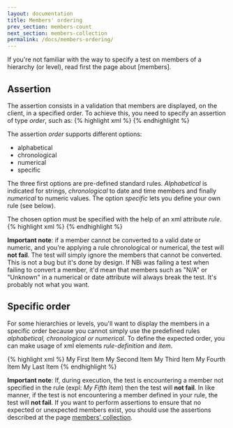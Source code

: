 ```yaml
---
layout: documentation
title: Members' ordering
prev_section: members-count
next_section: members-collection
permalink: /docs/members-ordering/
---
```

If you're not familiar with the way to specify a test on members of a hierarchy (or level), read first the page about [members].
## Assertion
The assertion consists in a validation that members are displayed, on the client, in a specified order. To achieve this, you need to specify an assertion of type *order*, such as:
{% highlight xml %}
<test>
    <assert>
        <ordered/>
    </assert>
</test>
{% endhighlight %}

The assertion *order* supports different options:
* alphabetical
* chronological
* numerical
* specific

The three first options are pre-defined standard rules. *Alphabetical* is indicated for strings, *chronological* to date and time members and finally *numerical* to numeric values. The option *specific* lets you define your own rule (see below).

The chosen option must be specified with the help of an xml attribute *rule*.
{% highlight xml %}
<ordered rule="alphabetical"/>
{% endhighlight %}

**Important note**: if a member cannot be converted to a valid date or numeric, and you're applying a rule chronological or numerical, the test will **not fail**. The test will simply ignore the members that cannot be converted. This is not a bug but it's done by design. If NBi was failing a test when failing to convert a member, it'd mean that members such as "N/A" or "Unknown" in a numerical or date attribute will always break the test. It's probably not what you want.

## Specific order
For some hierarchies or levels, you'll want to display the members in a specific order because you cannot simply use the predefined rules *alphabetical, chronological or numerical*. To define the expected order, you can make usage of xml elements *rule-definition* and *item*.

{% highlight xml %}
<ordered rule="specific">
    <rule-definition>
        <item>My First Item</item>
        <item>My Second Item</item>
        <item>My Third Item</item>
        <item>My Fourth Item</item>
        <item>My Last Item</item>
    </rule-definition>
</ordered>
{% endhighlight %}

**Important note**: If, during execution, the test is encountering a member not specified in the rule (expl: *My Fifth Item*) then the test will **not fail**. In like manner, if the test is not encountering a member defined in your rule, the test will **not fail**. If you want to perform assertions to ensure that no expected or unexpected members exist, you should use the assertions described at the page [members' collection](/docs/members-collection).
